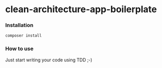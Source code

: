 # clean-architecture-app-boilerplate

### Installation

```bash
composer install
```

### How to use

Just start writing your code using TDD ;-)
